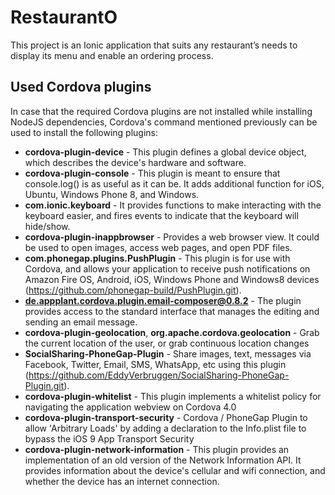 # RestaurantO
This project is an Ionic application that suits any restaurant’s needs to display its menu and enable an ordering process.


## Used Cordova plugins
In case that the required Cordova plugins are not installed while installing NodeJS dependencies, Cordova's command mentioned previously can be used to install the following plugins:

* **cordova-plugin-device** - This plugin defines a global device object, which describes the device's hardware and software.
* **cordova-plugin-console** - This plugin is meant to ensure that console.log() is as useful as it can be. It adds additional function for iOS, Ubuntu, Windows Phone 8, and Windows.
* **com.ionic.keyboard** - It provides functions to make interacting with the keyboard easier, and fires events to indicate that the keyboard will hide/show.
* **cordova-plugin-inappbrowser** - Provides a web browser view. It could be used to open images, access web pages, and open PDF files.
* **com.phonegap.plugins.PushPlugin** - This plugin is for use with Cordova, and allows your application to receive push notifications on Amazon Fire OS, Android, iOS, Windows Phone and Windows8 devices (https://github.com/phonegap-build/PushPlugin.git).
* **de.appplant.cordova.plugin.email-composer@0.8.2** - The plugin provides access to the standard interface that manages the editing and sending an email message.
* **cordova-plugin-geolocation**, **org.apache.cordova.geolocation** - Grab the current location of the user, or grab continuous location changes
* **SocialSharing-PhoneGap-Plugin** - Share images, text, messages via Facebook, Twitter, Email, SMS, WhatsApp, etc using this plugin (https://github.com/EddyVerbruggen/SocialSharing-PhoneGap-Plugin.git).
* **cordova-plugin-whitelist** - This plugin implements a whitelist policy for navigating the application webview on Cordova 4.0
* **cordova-plugin-transport-security** - Cordova / PhoneGap Plugin to allow 'Arbitrary Loads' by adding a declaration to the Info.plist file to bypass the iOS 9 App Transport Security
* **cordova-plugin-network-information** - This plugin provides an implementation of an old version of the Network Information API. It provides information about the device's cellular and wifi connection, and whether the device has an internet connection.
